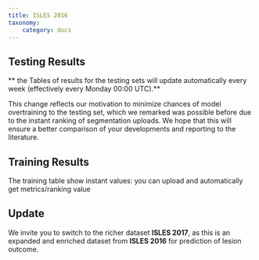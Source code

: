 ```yaml
---
title: ISLES 2016
taxonomy:
    category: docs
---
```




## Testing Results

** the Tables of results for the testing sets will update automatically every week (effectively every Monday 00:00 UTC).**

This change reflects our motivation to minimize chances of model overtraining to the testing set, which we remarked was possible before due to the instant ranking of segmentation uploads. We hope that this will ensure a better comparison of your developments and reporting to the literature.



## Training Results

 The training table show instant values: you can upload and automatically get metrics/ranking value



## Update

We invite you to switch to the richer dataset **ISLES 2017**, as this is an expanded and enriched dataset from **ISLES 2016** for prediction of lesion outcome.